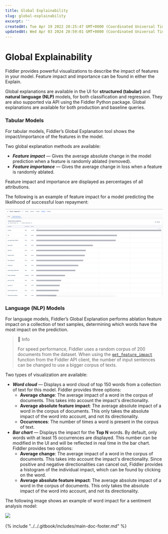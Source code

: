 ```yaml
---
title: Global Explainability
slug: global-explainability
excerpt: ''
createdAt: Tue Apr 19 2022 20:25:47 GMT+0000 (Coordinated Universal Time)
updatedAt: Wed Apr 03 2024 20:59:01 GMT+0000 (Coordinated Universal Time)
---
```


# Global Explainability

Fiddler provides powerful visualizations to describe the impact of features in your model. Feature impact and importance can be found in either the Explain.

Global explanations are available in the UI for **structured (tabular)** and **natural language (NLP)** models, for both classification and regression. They are also supported via API using the Fiddler Python package. Global explanations are available for both production and baseline queries.

### Tabular Models

For tabular models, Fiddler’s Global Explanation tool shows the impact/importance of the features in the model.

Two global explanation methods are available:

* _**Feature impact**_ — Gives the average absolute change in the model prediction when a feature is randomly ablated (removed).
* _**Feature importance**_ — Gives the average change in loss when a feature is randomly ablated.

Feature impact and importance are displayed as percentages of all attributions.

The following is an example of feature impact for a model predicting the likelihood of successful loan repayment:

![](../../.gitbook/assets/2548d18-Global-Expln-Tabular.png)

### Language (NLP) Models

For language models, Fiddler’s Global Explanation performs ablation feature impact on a collection of text samples, determining which words have the most impact on the prediction.

> 📘 Info
>
> For speed performance, Fiddler uses a random corpus of 200 documents from the dataset. When using the [`get_feature_impact`](ref:api-methods#get\_feature\_impact) function from the Fiddler API client, the number of input sentences can be changed to use a bigger corpus of texts.

Two types of visualization are available:

* _**Word cloud**_ — Displays a word cloud of top 150 words from a collection of text for this model. Fiddler provides three options:
  * **Average change**: The average impact of a word in the corpus of documents. This takes into account the impact's directionality.
  * **Average absolute feature impact**: The average absolute impact of a word in the corpus of documents. This only takes the absolute impact of the word into account, and not its directionality.
  * **Occurrences**: The number of times a word is present in the corpus of text.
* _**Bar chart**_ — Displays the impact for the **Top N** words. By default, only words with at least 15 occurrences are displayed. This number can be modified in the UI and will be reflected in real time in the bar chart. Fiddler provides two options:
  * **Average change**: The average impact of a word in the corpus of documents. This takes into account the impact's directionality. Since positive and negative directionalities can cancel out, Fiddler provides a histogram of the individual impact, which can be found by clicking on the word.
  * **Average absolute feature impact**: The average absolute impact of a word in the corpus of documents. This only takes the absolute impact of the word into account, and not its directionality.

The following image shows an example of word impact for a sentiment analysis model:

![](../../.gitbook/assets/f02245d-Screen\_Shot\_2023-01-20\_at\_2.39.08\_PM.png)

{% include "../../.gitbook/includes/main-doc-footer.md" %}

